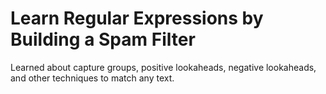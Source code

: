 
# Learn Regular Expressions by Building a Spam Filter

Learned about capture groups, positive lookaheads, negative lookaheads, and other techniques to match any text.